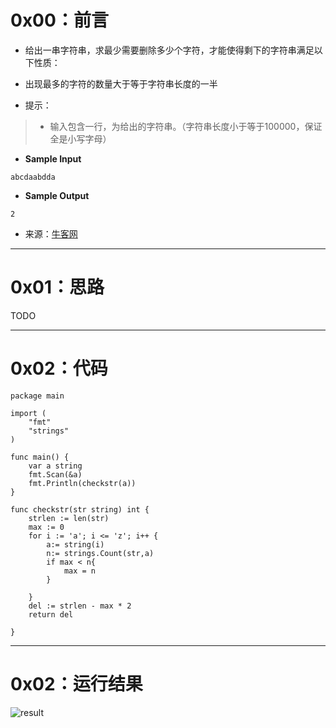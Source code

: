 # 0x00：前言

+ 给出一串字符串，求最少需要删除多少个字符，才能使得剩下的字符串满足以下性质：
+ 出现最多的字符的数量大于等于字符串长度的一半

+ 提示：
> + 输入包含一行，为给出的字符串。（字符串长度小于等于100000，保证全是小写字母）

+ **Sample Input**
```shell script
abcdaabdda
```

+ **Sample Output**
```shell script
2
```

+ 来源：[牛客网](https://www.nowcoder.com/)

----------

# 0x01：思路

TODO

----------

# 0x02：代码

```golang
package main

import (
	"fmt"
	"strings"
)

func main() {
	var a string
	fmt.Scan(&a)
	fmt.Println(checkstr(a))
}

func checkstr(str string) int {
	strlen := len(str)
	max := 0
	for i := 'a'; i <= 'z'; i++ {
		a:= string(i)
		n:= strings.Count(str,a)
		if max < n{
			max = n
		}

	}
	del := strlen - max * 2
	return del

}

```

----------

# 0x02：运行结果

![result](http://oss.smartfox.cc/2020/06/24/877d3fc18cffe.png)